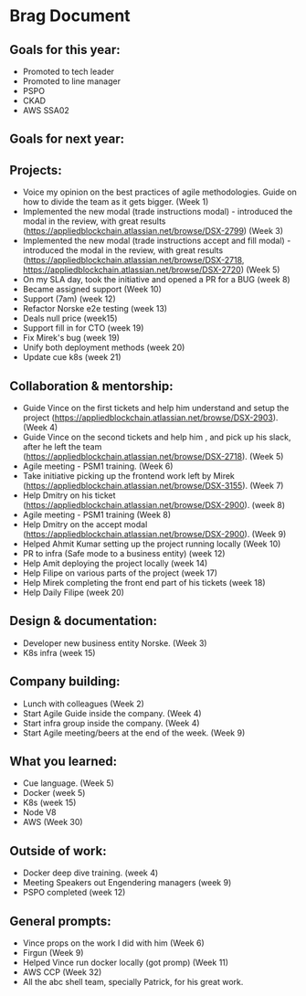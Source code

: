 # Brag Document

## Goals for this year:
- Promoted to tech leader
- Promoted to line manager
- PSPO
- CKAD
- AWS SSA02

## Goals for next year:

## Projects:
- Voice my opinion on the best practices of agile methodologies. Guide on how to divide the team as it gets bigger. (Week 1)
- Implemented the new modal (trade instructions modal) - introduced the modal in the review, with great results (https://appliedblockchain.atlassian.net/browse/DSX-2799) (Week 3)
-  Implemented the new modal (trade instructions accept and fill modal) - introduced the modal in the review, with great results (https://appliedblockchain.atlassian.net/browse/DSX-2718, https://appliedblockchain.atlassian.net/browse/DSX-2720) (Week 5)
-  On my SLA day, took the initiative and opened a PR for a BUG (week 8)
-  Became assigned support (Week 10)
-  Support (7am) (week 12)
-  Refactor Norske e2e testing (week 13)
-  Deals null price (week15)
-  Support fill in for CTO (week 19)
-  Fix Mirek's bug (week 19)
-  Unify both deployment methods (week 20)
-  Update cue k8s (week 21)

## Collaboration & mentorship:
- Guide Vince on the first tickets and help him understand and setup the project (https://appliedblockchain.atlassian.net/browse/DSX-2903). (Week 4)
- Guide Vince on the second tickets and help him , and pick up his slack, after he left the team (https://appliedblockchain.atlassian.net/browse/DSX-2718). (Week 5)
- Agile meeting - PSM1 training. (Week 6)
- Take initiative picking up the frontend work left by Mirek (https://appliedblockchain.atlassian.net/browse/DSX-3155). (Week 7)
- Help Dmitry on his ticket (https://appliedblockchain.atlassian.net/browse/DSX-2900). (week 8)
- Agile meeting - PSM1 training (Week 8)
- Help Dmitry on the accept modal (https://appliedblockchain.atlassian.net/browse/DSX-2900). (Week 9)
- Helped Ahmit Kumar setting up the project running locally (Week 10)
- PR to infra (Safe mode to a business entity) (week 12)
- Help Amit deploying the project locally (week 14)
- Help Filipe on various parts of the project (week 17)
- Help Mirek completing the front end part of his tickets (week 18)
- Help Daily Filipe (week 20)

## Design & documentation:
- Developer new business entity Norske. (Week 3)
- K8s infra (week 15)

## Company building:
- Lunch with colleagues (Week 2)
- Start Agile Guide inside the company. (Week 4)
- Start infra group inside the company. (Week 4)
- Start Agile meeting/beers at the end of the week. (Week 9)

## What you learned:
- Cue language. (Week 5)
- Docker (week 5)
- K8s (week 15)
- Node V8
- AWS (Week 30)

## Outside of work:
- Docker deep dive training. (week 4)
- Meeting Speakers out Engendering managers (week 9)
- PSPO completed (week 12)
  
## General prompts:
- Vince props on the work I did with him (Week 6)
- Firgun (Week 9)
- Helped Vince run docker locally (got promp) (Week 11)
- AWS CCP (Week 32)
- All the abc shell team, specially Patrick, for his great work.
  

